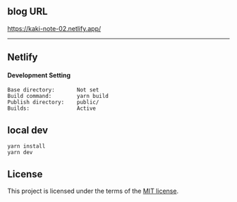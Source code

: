 ## blog URL
https://kaki-note-02.netlify.app/

__________________________________________
## Netlify

#### Development Setting
```
Base directory:       Not set
Build command:        yarn build
Publish directory:    public/
Builds:               Active
```

## local dev
```
yarn install
yarn dev
```


## License
This project is licensed under the terms of the [MIT license](/LICENSE).


